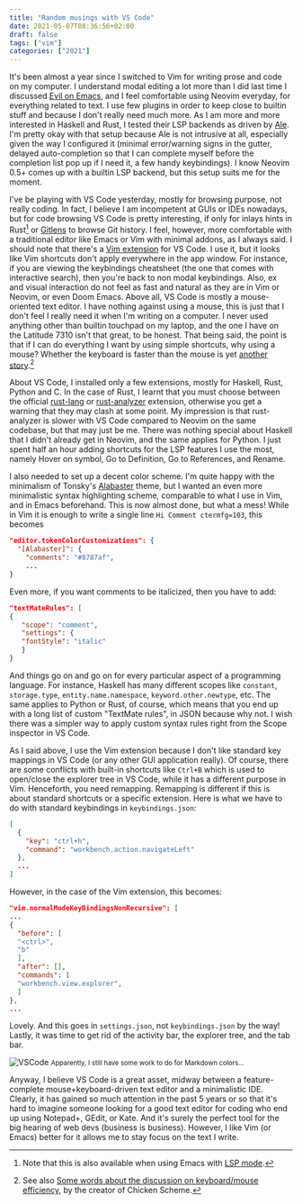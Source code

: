 ```yaml
---
title: "Random musings with VS Code"
date: 2021-05-07T08:36:56+02:00
draft: false
tags: ["vim"]
categories: ["2021"]
---
```


It's been almost a year since I switched to Vim for writing prose and code on my computer. I understand modal editing a lot more than I did last time I discussed [Evil on Emacs](/post/editor-war/), and I feel comfortable using Neovim everyday, for everything related to text. I use few plugins in order to keep close to builtin stuff and because I don't really need much more. As I am more and more interested in Haskell and Rust, I tested their LSP backends as driven by [Ale](https://github.com/dense-analysis/ale). I'm pretty okay with that setup because Ale is not intrusive at all, especially given the way I configured it (minimal error/warning signs in the gutter, delayed auto-completion so that I can complete myself before the completion list pop up if I need it, a few handy keybindings). I know Neovim 0.5+ comes up with a builtin LSP backend, but this setup suits me for the moment.

I've be playing with VS Code yesterday, mostly for browsing purpose, not really coding. In fact, I believe I am incompetent at GUIs or IDEs nowadays, but for code browsing VS Code is pretty interesting, if only for inlays hints in Rust[^1] or [Gitlens](https://gitlens.amod.io/) to browse Git history. I feel, however, more comfortable with a traditional editor like Emacs or Vim with minimal addons, as I always said. I should note that there's a [Vim extension](https://marketplace.visualstudio.com/items?itemName=vscodevim.vim) for VS Code. I use it, but it looks like Vim shortcuts don't apply everywhere in the app window. For instance, if you are viewing the keybindings cheatsheet (the one that comes with interactive search), then you're back to non modal keybindings. Also, ex and visual interaction do not feel as fast and natural as they are in Vim or Neovim, or even Doom Emacs. Above all, VS Code is mostly a mouse-oriented text editor. I have nothing against using a mouse, this is just that I don't feel I really need it when I'm writing on a computer. I never used anything other than builtin touchpad on my laptop, and the one I have on the Latitude 7310 isn't that great, to be honest. That being said, the point is that if I can do everything I want by using simple shortcuts, why using a mouse? Whether the keyboard is faster than the mouse is yet [another story](https://danluu.com/keyboard-v-mouse/).[^2]

About VS Code, I installed only a few extensions, mostly for Haskell, Rust, Python and C. In the case of Rust, I learnt that you must choose between the official [rust-lang](https://marketplace.visualstudio.com/items?itemName=rust-lang.rust) or [rust-analyzer](https://marketplace.visualstudio.com/items?itemName=matklad.rust-analyzer) extension, otherwise you get a warning that they may clash at some point. My impression is that rust-analyzer is slower with VS Code compared to Neovim on the same codebase, but that may just be me. There was nothing special about Haskell that I didn't already get in Neovim, and the same applies for Python. I just spent half an hour adding shortcuts for the LSP features I use the most, namely Hover on symbol, Go to Definition, Go to References, and Rename.

I also needed to set up a decent color scheme. I'm quite happy with the minimalism of Tonsky's [Alabaster](https://github.com/tonsky/vscode-theme-alabaster) theme, but I wanted an even more minimalistic syntax highlighting scheme, comparable to what I use in Vim, and in Emacs beforehand. This is now almost done, but what a mess! While in Vim it is enough to write a single line `Hi Comment ctermfg=103`, this becomes

```json
"editor.tokenColorCustomizations": {
  "[Alabaster]": {
    "comments": "#8787af",
    ...
}
```

Even more, if you want comments to be italicized, then you have to add:

```json
"textMateRules": [
{
   "scope": "comment",
   "settings": {
   "fontStyle": "italic"
   }
}
```

And things go on and go on for every particular aspect of a programming language. For instance, Haskell has many different scopes like `constant`, `storage.type`, `entity.name.namespace`, `keyword.other.newtype`, etc. The same applies to Python or Rust, of course, which means that you end up with a long list of custom "TextMate rules", in JSON because why not. I wish there was a simpler way to apply custom syntax rules right from the Scope inspector in VS Code.

As I said above, I use the Vim extension because I don't like standard key mappings in VS Code (or any other GUI application really). Of course, there are some conflicts with built-in shortcuts like `Ctrl+B` which is used to open/close the explorer tree in VS Code, while it has a different purpose in Vim. Henceforth, you need remapping. Remapping is different if this is about standard shortcuts or a specific extension. Here is what we have to do with standard keybindings in `keybindings.json`:


```json
[
  {
    "key": "ctrl+h",
    "command": "workbench.action.navigateLeft"
  },
  ...
]
```

However, in the case of the Vim extension, this becomes:


```json
"vim.normalModeKeyBindingsNonRecursive": [
...
{
  "before": [
  "<ctrl>",
  "b"
  ],
  "after": [],
  "commands": [
  "workbench.view.explorer",
  ]
},
...
```

Lovely. And this goes in `settings.json`, not `keybindings.json` by the way! Lastly, it was time to get rid of the activity bar, the explorer tree, and the tab bar.

![VSCode](/img/2021-05-07-19-14-17.png)
<small>Apparently, I still have some work to do for Markdown colors...</small>

Anyway, I believe VS Code is a great asset, midway between a feature-complete mouse+keyboard-driven text editor and a minimalistic IDE. Clearly, it has gained so much attention in the past 5 years or so that it's hard to imagine someone looking for a good text editor for coding who end up using Notepad+, GEdit, or Kate. And it's surely the perfect tool for the big hearing of web devs (business is business). However, I like Vim (or Emacs) better for it allows me to stay focus on the text I write.


[^1]: Note that this is also available when using Emacs with [LSP mode](https://emacs-lsp.github.io/lsp-mode/).
[^2]: See also [Some words about the discussion on keyboard/mouse efficiency](http://www.call-with-current-continuation.org/articles/keyboard-vs-mice.html), by the creator of Chicken Scheme.
